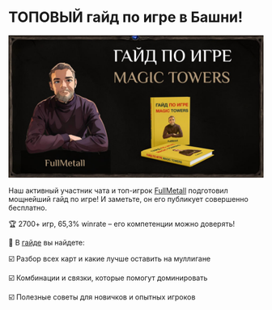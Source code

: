 # ТОПОВЫЙ гайд по игре в Башни! 

![](images/1.2x.jpg)

Наш активный участник чата и топ-игрок [FullMetall](https://t.me/FullMetall_EGGS) подготовил мощнейший гайд по игре! И заметьте, он его публикует совершенно бесплатно. 

🏆 2700+ игр, 65,3% winrate – его компетенции можно доверять!

📜 В [гайде](https://teletype.in/@iamfullmetall/MpGM-kuOv8p) вы найдете:

 ☑️ Разбор всех карт и какие лучше оставить на муллигане
 
 ☑️ Комбинации и связки, которые помогут доминировать
 
 ☑️ Полезные советы для новичков и опытных игроков

